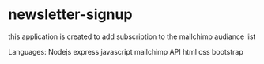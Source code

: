 # newsletter-signup

this application is created to add subscription to the mailchimp audiance list

Languages:
Nodejs
express
javascript
mailchimp API
html
css
bootstrap
